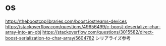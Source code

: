 # os
https://theboostcpplibraries.com/boost.iostreams-devices
https://stackoverflow.com/questions/49656499/c-boost-deserialize-char-array-into-an-obj
https://stackoverflow.com/questions/3015582/direct-boost-serialization-to-char-array/5604782
シリアライズ参考
